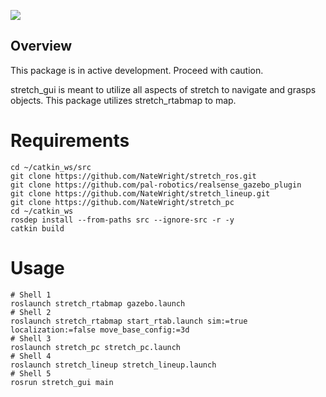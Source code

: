 ![](../images/HelloRobotLogoBar.png)

## Overview

This package is in active development. Proceed with caution.

stretch_gui is meant to utilize all aspects of stretch to navigate and grasps objects. This package utilizes stretch_rtabmap to map. 

# Requirements

```shell
cd ~/catkin_ws/src
git clone https://github.com/NateWright/stretch_ros.git
git clone https://github.com/pal-robotics/realsense_gazebo_plugin
git clone https://github.com/NateWright/stretch_lineup.git
git clone https://github.com/NateWright/stretch_pc
cd ~/catkin_ws
rosdep install --from-paths src --ignore-src -r -y
catkin build
```

# Usage

```shell
# Shell 1
roslaunch stretch_rtabmap gazebo.launch
# Shell 2
roslaunch stretch_rtabmap start_rtab.launch sim:=true localization:=false move_base_config:=3d
# Shell 3
roslaunch stretch_pc stretch_pc.launch
# Shell 4
roslaunch stretch_lineup stretch_lineup.launch
# Shell 5
rosrun stretch_gui main
```
